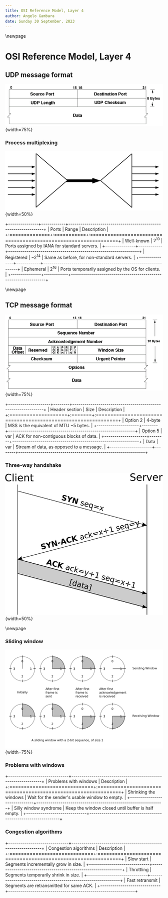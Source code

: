 ```yaml
---
title: OSI Reference Model, Layer 4
author: Angelo Gambara
date: Sunday 30 September, 2023
---
```


\newpage

# OSI Reference Model, Layer 4

## UDP message format

![UDP is a wrapper protocol that only provides multiplexing.](../assets/udp-message-format.png){width=75%}

### Process multiplexing

![Multiplexing is combining multiple signals and carrying them over a shared medium.](../assets/ports-multiplexing.png){width=50%}

+---------------+------------+-----------------------------------------------------------------+
| Ports         | Range      | Description                                                     |
+:==============+:===========+:================================================================+
| Well-known    | $2^{10}$   | Ports assigned by IANA for standard servers.                    |
+---------------+------------+-----------------------------------------------------------------+
| Registered    | $-2^{14}$  | Same as before, for non-standard servers.                       |
+---------------+------------+-----------------------------------------------------------------+
| Ephemeral     | $2^{16}$   | Ports temporarily assigned by the OS for clients.               |
+---------------+------------+-----------------------------------------------------------------+

\newpage

## TCP message format

![TCP provides reliability of transmission and flow control.](../assets/tcp-message-format.png){width=75%}

+---------------------+--------+---------------------------------------------------------------+
| Header section      | Size   | Description                                                   |
+:====================+:=======+:==============================================================+
| Option 2            | 4-byte | MSS is the equivalent of MTU $-5$ bytes.                      |
+---------------------+--------+---------------------------------------------------------------+
| Option 5            | var    | ACK for non-contiguous blocks of data.                        |
+---------------------+--------+---------------------------------------------------------------+
| Data                | var    | Stream of data, as opposed to a message.                      |
+---------------------+--------+---------------------------------------------------------------+

### Three-way handshake

![The three-way handshake is being used to connect a client and server.](../assets/threeway-handshake.svg){width=50%}

\newpage

### Sliding window

![The window slides forward only when the sender knows the receiver has received the bytes.](../assets/ack-sliding-window.svg){width=75%}

### Problems with windows

+------------------------------+---------------------------------------------------------------+
| Problems with windows        | Description                                                   |
+:=============================+:==============================================================+
| Shrinking the windows        | Wait for the sender's usable window to empty.                 |
+------------------------------+---------------------------------------------------------------+
| Silly window syndrome        | Keep the window closed until buffer is half empty.            |
+------------------------------+---------------------------------------------------------------+

### Congestion algorithms

+------------------------------+---------------------------------------------------------------+
| Congestion algorithms        | Description                                                   |
+:=============================+:==============================================================+
| Slow start                   | Segments incrementally grow in size.                          |
+------------------------------+---------------------------------------------------------------+
| Throttling                   | Segments temporarily shrink in size.                          |
+------------------------------+---------------------------------------------------------------+
| Fast retransmit              | Segments are retransmitted for same ACK.                      |
+------------------------------+---------------------------------------------------------------+
